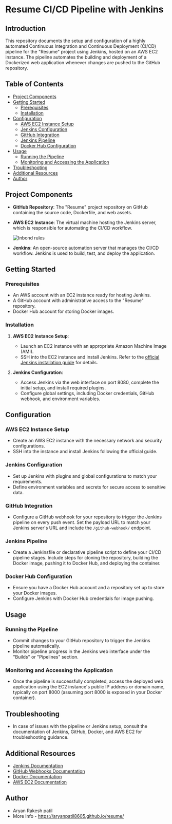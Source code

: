 # Resume CI/CD Pipeline with Jenkins

## Introduction

This repository documents the setup and configuration of a highly automated Continuous Integration and Continuous Deployment (CI/CD) pipeline for the "Resume" project using Jenkins, hosted on an AWS EC2 instance. The pipeline automates the building and deployment of a Dockerized web application whenever changes are pushed to the GitHub repository.

## Table of Contents

- [Project Components](#project-components)
- [Getting Started](#getting-started)
  - [Prerequisites](#prerequisites)
  - [Installation](#installation)
- [Configuration](#configuration)
  - [AWS EC2 Instance Setup](#aws-ec2-instance-setup)
  - [Jenkins Configuration](#jenkins-configuration)
  - [GitHub Integration](#github-integration)
  - [Jenkins Pipeline](#jenkins-pipeline)
  - [Docker Hub Configuration](#docker-hub-configuration)
- [Usage](#usage)
  - [Running the Pipeline](#running-the-pipeline)
  - [Monitoring and Accessing the Application](#monitoring-and-accessing-the-application)
- [Troubleshooting](#troubleshooting)
- [Additional Resources](#additional-resources)
- [Author](#author)

## Project Components

- **GitHub Repository**: The "Resume" project repository on GitHub containing the source code, Dockerfile, and web assets.

- **AWS EC2 Instance**: The virtual machine hosting the Jenkins server, which is responsible for automating the CI/CD workflow.

  ![Inbond rules](https://github.com/aryanpatil8605/resume/assets/110778079/c9627fad-57e9-46a0-99d7-3b03789b1c61)

- **Jenkins**: An open-source automation server that manages the CI/CD workflow. Jenkins is used to build, test, and deploy the application.

## Getting Started

### Prerequisites

- An AWS account with an EC2 instance ready for hosting Jenkins.
- A GitHub account with administrative access to the "Resume" repository.
- Docker Hub account for storing Docker images.

### Installation

1. **AWS EC2 Instance Setup**:
   - Launch an EC2 instance with an appropriate Amazon Machine Image (AMI).
   - SSH into the EC2 instance and install Jenkins. Refer to the [official Jenkins installation guide](https://www.jenkins.io/doc/book/installing/) for details.

2. **Jenkins Configuration**:
   - Access Jenkins via the web interface on port 8080, complete the initial setup, and install required plugins.
   - Configure global settings, including Docker credentials, GitHub webhook, and environment variables.

## Configuration

### AWS EC2 Instance Setup

- Create an AWS EC2 instance with the necessary network and security configurations.
- SSH into the instance and install Jenkins following the official guide.

### Jenkins Configuration

- Set up Jenkins with plugins and global configurations to match your requirements.
- Define environment variables and secrets for secure access to sensitive data.

### GitHub Integration

- Configure a GitHub webhook for your repository to trigger the Jenkins pipeline on every push event. Set the payload URL to match your Jenkins server's URL and include the `/github-webhook/` endpoint.

### Jenkins Pipeline

- Create a Jenkinsfile or declarative pipeline script to define your CI/CD pipeline stages. Include steps for cloning the repository, building the Docker image, pushing it to Docker Hub, and deploying the container.

### Docker Hub Configuration

- Ensure you have a Docker Hub account and a repository set up to store your Docker images.
- Configure Jenkins with Docker Hub credentials for image pushing.

## Usage

### Running the Pipeline

- Commit changes to your GitHub repository to trigger the Jenkins pipeline automatically.
- Monitor pipeline progress in the Jenkins web interface under the "Builds" or "Pipelines" section.

### Monitoring and Accessing the Application

- Once the pipeline is successfully completed, access the deployed web application using the EC2 instance's public IP address or domain name, typically on port 8000 (assuming port 8000 is exposed in your Docker container).

## Troubleshooting

- In case of issues with the pipeline or Jenkins setup, consult the documentation of Jenkins, GitHub, Docker, and AWS EC2 for troubleshooting guidance.

## Additional Resources

- [Jenkins Documentation](https://www.jenkins.io/doc/)
- [GitHub Webhooks Documentation](https://docs.github.com/en/developers/webhooks)
- [Docker Documentation](https://docs.docker.com/)
- [AWS EC2 Documentation](https://docs.aws.amazon.com/ec2/)

## Author

- Aryan Rakesh patil
- More Info - https://aryanpatil8605.github.io/resume/

